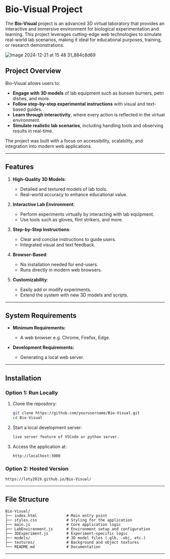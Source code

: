 # Bio-Visual Project

The **Bio-Visual** project is an advanced 3D virtual laboratory that provides an interactive and immersive environment for biological experimentation and learning. This project leverages cutting-edge web technologies to simulate real-world lab scenarios, making it ideal for educational purposes, training, or research demonstrations.

![Image 2024-12-21 at 15 48 31_884c8d69](https://github.com/user-attachments/assets/b5c95ba2-ef5a-4daf-be09-8b137f393a08)

## Project Overview

Bio-Visual allows users to:

- **Engage with 3D models** of lab equipment such as bunsen burners, petri dishes, and more.
- **Follow step-by-step experimental instructions** with visual and text-based guides.
- **Learn through interactivity**, where every action is reflected in the virtual environment.
- **Simulate realistic lab scenarios**, including handling tools and observing results in real-time.

The project was built with a focus on accessibility, scalability, and integration into modern web applications.

---

## Features

1. **High-Quality 3D Models**:
   - Detailed and textured models of lab tools.
   - Real-world accuracy to enhance educational value.

2. **Interactive Lab Environment**:
   - Perform experiments virtually by interacting with lab equipment.
   - Use tools such as gloves, flint strikers, and more.

3. **Step-by-Step Instructions**:
   - Clear and concise instructions to guide users.
   - Integrated visual and text feedback.

4. **Browser-Based**:
   - No installation needed for end-users.
   - Runs directly in modern web browsers.

5. **Customizability**:
   - Easily add or modify experiments.
   - Extend the system with new 3D models and scripts.

---

## System Requirements

- **Minimum Requirements:**
  - A web browser e.g. Chrome, Firefox, Edge.

- **Development Requirements:**
  - Generating a local web server.
---

## Installation

### Option 1: Run Locally

1. Clone the repository:
   ```bash
   git clone https://github.com/yourusername/Bio-Visual.git
   cd Bio-Visual
   ```

2. Start a local development server:
   ```bash
   live server feature of VSCode or python server.
   ```

4. Access the application at:
   ```
   http://localhost:3000
   ```

### Option 2: Hosted Version

   ```
   https://loty2019.github.io/Bio-Visual/
   ```

---

## File Structure

```
Bio-Visual/
├── index.html             # Main entry point
├── styles.css             # Styling for the application
├── main.js                # Core application logic
├── LabEnvironment.js      # Environment setup and configuration
├── 3DExperiment.js        # Experiment-specific logic
├── models/                # 3D model files (.glb, .obj, etc.)
├── textures/              # Background and object textures
└── README.md              # Documentation
```

---


